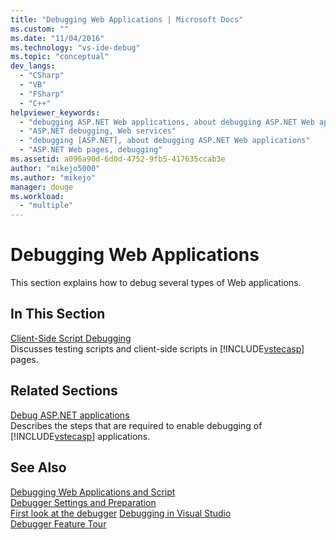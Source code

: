 ```yaml
---
title: "Debugging Web Applications | Microsoft Docs"
ms.custom: ""
ms.date: "11/04/2016"
ms.technology: "vs-ide-debug"
ms.topic: "conceptual"
dev_langs: 
  - "CSharp"
  - "VB"
  - "FSharp"
  - "C++"
helpviewer_keywords: 
  - "debugging ASP.NET Web applications, about debugging ASP.NET Web applications"
  - "ASP.NET debugging, Web services"
  - "debugging [ASP.NET], about debugging ASP.NET Web applications"
  - "ASP.NET Web pages, debugging"
ms.assetid: a096a90d-6d0d-4752-9fb5-417635ccab3e
author: "mikejo5000"
ms.author: "mikejo"
manager: douge
ms.workload: 
  - "multiple"
---
```

# Debugging Web Applications
This section explains how to debug several types of Web applications.  
  
## In This Section   
 [Client-Side Script Debugging](../debugger/client-side-script-debugging.md)  
 Discusses testing scripts and client-side scripts in [!INCLUDE[vstecasp](../code-quality/includes/vstecasp_md.md)] pages.  
  
## Related Sections  
 [Debug ASP.NET applications](../debugger/how-to-enable-debugging-for-aspnet-applications.md)  
 Describes the steps that are required to enable debugging of [!INCLUDE[vstecasp](../code-quality/includes/vstecasp_md.md)] applications.  
  
## See Also  
 [Debugging Web Applications and Script](../debugger/debugging-web-applications-and-script.md)   
 [Debugger Settings and Preparation](../debugger/debugger-settings-and-preparation.md)   
 [First look at the debugger](../debugger/debugger-feature-tour.md)
 [Debugging in Visual Studio](../debugger/index.md)  
 [Debugger Feature Tour](../debugger/debugger-feature-tour.md)